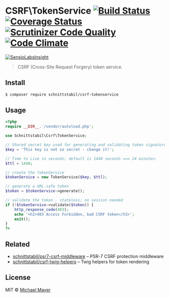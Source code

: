 # CSRF\TokenService [![Build Status](https://travis-ci.org/schnittstabil/csrf-tokenservice.svg?branch=master)](https://travis-ci.org/schnittstabil/csrf-tokenservice) [![Coverage Status](https://coveralls.io/repos/github/schnittstabil/csrf-tokenservice/badge.svg?branch=master)](https://coveralls.io/github/schnittstabil/csrf-tokenservice?branch=master) [![Scrutinizer Code Quality](https://scrutinizer-ci.com/g/schnittstabil/csrf-tokenservice/badges/quality-score.png?b=master)](https://scrutinizer-ci.com/g/schnittstabil/csrf-tokenservice/?branch=master) [![Code Climate](https://codeclimate.com/github/schnittstabil/csrf-tokenservice/badges/gpa.svg)](https://codeclimate.com/github/schnittstabil/csrf-tokenservice)

[![SensioLabsInsight](https://insight.sensiolabs.com/projects/d03769f0-d78c-49cf-b1a5-7baf8993ff81/big.png)](https://insight.sensiolabs.com/projects/d03769f0-d78c-49cf-b1a5-7baf8993ff81)

> CSRF (Cross-Site Request Forgery) token service.


## Install

```sh
$ composer require schnittstabil/csrf-tokenservice
```


## Usage

```php
<?php
require __DIR__.'/vendor/autoload.php';

use Schnittstabil\Csrf\TokenService;

// Shared secret key used for generating and validating token signatures:
$key = 'This key is not so secret - change it!';

// Time to Live in seconds; default is 1440 seconds === 24 minutes:
$ttl = 1440;

// create the TokenService
$tokenService = new TokenService($key, $ttl);

// generate a URL-safe token
$token = $tokenService->generate();

// validate the token - stateless; no session needed
if (!$tokenService->validate($token)) {
    http_response_code(403);
    echo '<h2>403 Access Forbidden, bad CSRF token</h2>';
    exit();
}
?>
```


## Related

* [schnittstabil/psr7-csrf-middleware](https://github.com/schnittstabil/psr7-csrf-middleware) – PSR-7 CSRF protection middleware
* [schnittstabil/csrf-twig-helpers](https://github.com/schnittstabil/csrf-twig-helpers) – Twig helpers for token rendering


## License

MIT © [Michael Mayer](http://schnittstabil.de)
